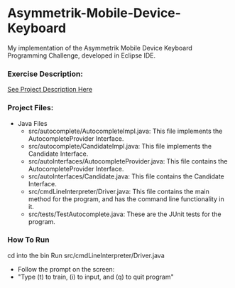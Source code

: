 # Asymmetrik-Mobile-Device-Keyboard
My implementation of the Asymmetrik Mobile Device Keyboard Programming Challenge, developed in Eclipse IDE.


### Exercise Description:
[See Project Description Here](https://asymmetrik.com/programming-challenges/)

### Project Files:
- Java Files
  - src/autocomplete/AutocompleteImpl.java: This file implements the AutocompleteProvider Interface.
  - src/autocomplete/CandidateImpl.java: This file implements the Candidate Interface.
  - src/autoInterfaces/AutocompleteProvider.java: This file contains the AutocompleteProvider Interface.
  - src/autoInterfaces/Candidate.java: This file contains the Candidate Interface.
  - src/cmdLineInterpreter/Driver.java: This file contains the main method for the program, and has the command line functionality in it.
  - src/tests/TestAutocomplete.java: These are the JUnit tests for the program.
  
### How To Run
cd into the bin
  Run src/cmdLineInterpreter/Driver.java
 - Follow the prompt on the screen:
 - "Type (t) to train, (i) to input, and (q) to quit program"
